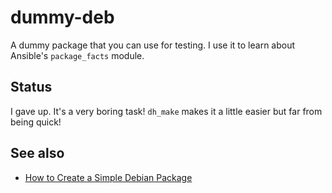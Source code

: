 # dummy-deb

A dummy package that you can use for testing. I use it to learn about Ansible's `package_facts` module.

## Status

I gave up. It's a very boring task! `dh_make` makes it a little easier but far from being quick!

## See also

- [How to Create a Simple Debian Package](https://www.baeldung.com/linux/create-debian-package)

